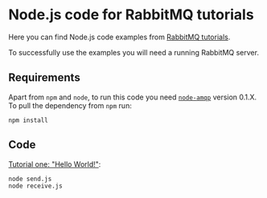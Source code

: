 # Node.js code for RabbitMQ tutorials

Here you can find Node.js code examples from [RabbitMQ
tutorials](http://www.rabbitmq.com/getstarted.html).

To successfully use the examples you will need a running RabbitMQ server.

## Requirements

Apart from `npm` and `node`, to run this code you need
[`node-amqp`](https://github.com/postwait/node-amqp) version 0.1.X. To
pull the dependency from `npm` run:

    npm install

## Code

[Tutorial one: "Hello World!"](http://www.rabbitmq.com/tutorial-one-python.html):

    node send.js
    node receive.js

